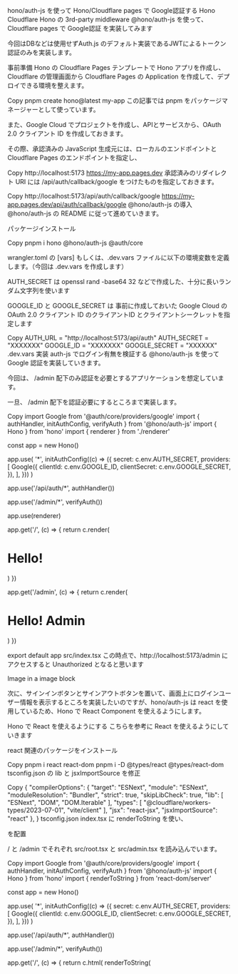 hono/auth-js を使って Hono/Cloudflare pages で Google認証する
Hono
Cloudflare
Hono の 3rd-party middleware @hono/auth-js を使って、Cloudflare pages で Google認証 を実装してみます

今回はDBなどは使用せずAuth.js のデフォルト実装であるJWTによるトークン認証のみを実装します。


事前準備
Hono の Cloudflare Pages テンプレートで Hono アプリを作成し、Cloudflare の管理画面から Cloudflare Pages の Application を作成して、デプロイできる環境を整えます。

Copy
pnpm create hono@latest my-app
この記事では pnpm をパッケージマネージャーとして使っています。


また、Google Cloud でプロジェクトを作成し、APIとサービスから、OAuth 2.0 クライアント ID を作成しておきます。

その際、承認済みの JavaScript 生成元には、ローカルのエンドポイントと Cloudflare Pages のエンドポイントを指定し、

Copy
http://localhost:5173
https://my-app.pages.dev
承認済みのリダイレクト URI には /api/auth/callback/google をつけたものを指定しておきます。

Copy
http://localhost:5173/api/auth/callback/google
https://my-app.pages.dev/api/auth/callback/google
@hono/auth-js の導入
@hono/auth-js の README に従って進めていきます。


パッケージインストール

Copy
pnpm i hono @hono/auth-js @auth/core

wrangler.toml の [vars] もしくは、.dev.vars ファイルに以下の環境変数を定義します。（今回は .dev.vars を作成します）


AUTH_SECRET は openssl rand -base64 32 などで作成した、十分に長いランダム文字列を使います

GOOGLE_ID と GOOGLE_SECRET は 事前に作成しておいた Google Cloud の OAuth 2.0 クライアント ID のクライアントID とクライアントシークレットを指定します

Copy
AUTH_URL = "http://localhost:5173/api/auth"
AUTH_SECRET = "XXXXXXX"
GOOGLE_ID = "XXXXXXX"
GOOGLE_SECRET = "XXXXXX"
.dev.vars
実装
auth-js でログイン有無を検証する
@hono/auth-js を使ってGoogle 認証を実装していきます。

今回は、 /admin 配下のみ認証を必要とするアプリケーションを想定しています。


一旦、 /admin 配下を認証必要にするところまで実装します。

Copy
import Google from '@auth/core/providers/google'
import { authHandler, initAuthConfig, verifyAuth } from '@hono/auth-js'
import { Hono } from 'hono'
import { renderer } from './renderer'

const app = new Hono()

app.use(
  '*',
  initAuthConfig((c) => ({
    secret: c.env.AUTH_SECRET,
    providers: [
      Google({
        clientId: c.env.GOOGLE_ID,
        clientSecret: c.env.GOOGLE_SECRET,
      }),
    ],
  }))
)

app.use('/api/auth/*', authHandler())

app.use('/admin/*', verifyAuth())

app.use(renderer)

app.get('/', (c) => {
  return c.render(<h1>Hello!</h1>)
})

app.get('/admin', (c) => {
  return c.render(<h1>Hello! Admin</h1>)
})

export default app
src/index.tsx
この時点で、http://localhost:5173/admin にアクセスすると Unauthorized となると思います

Image in a image block

次に、サインインボタンとサインアウトボタンを置いて、画面上にログインユーザー情報を表示するところを実装したいのですが、hono/auth-js は react を使用しているため、Hono で React Component を使えるようにします。

Hono で React を使えるようにする
こちらを参考に React を使えるようにしていきます


react 関連のパッケージをインストール

Copy
pnpm i react react-dom
pnpm i -D @types/react @types/react-dom
tsconfig.json の lib と jsxImportSource を修正

Copy
{
  "compilerOptions": {
    "target": "ESNext",
    "module": "ESNext",
    "moduleResolution": "Bundler",
    "strict": true,
    "skipLibCheck": true,
    "lib": [
      "ESNext",
      "DOM",
      "DOM.Iterable"
    ],
    "types": [
      "@cloudflare/workers-types/2023-07-01",
      "vite/client"
    ],
    "jsx": "react-jsx",
    "jsxImportSource": "react"
  },
}
tsconfig.json
index.tsx に renderToString を使い、 <div id=”root” /> を配置

/ と /admin でそれぞれ src/root.tsx と src/admin.tsx を読み込んでいます。

Copy
import Google from '@auth/core/providers/google'
import { authHandler, initAuthConfig, verifyAuth } from '@hono/auth-js'
import { Hono } from 'hono'
import { renderToString } from 'react-dom/server'

const app = new Hono()

app.use(
  '*',
  initAuthConfig((c) => ({
    secret: c.env.AUTH_SECRET,
    providers: [
      Google({
        clientId: c.env.GOOGLE_ID,
        clientSecret: c.env.GOOGLE_SECRET,
      }),
    ],
  }))
)

app.use('/api/auth/*', authHandler())

app.use('/admin/*', verifyAuth())

app.get('/', (c) => {
  return c.html(
    renderToString(
      <html lang="ja">
        <head>
          <meta charSet="utf-8" />
          <meta content="width=device-width, initial-scale=1" name="viewport" />
          <link rel="stylesheet" href="https://cdn.simplecss.org/simple.min.css" />
          <script type="module" src="/src/root.tsx" />
          <body>
            <div id="root" />
          </body>
        </head>
      </html>
    )
  )
})

app.get('/admin', (c) => {
  return c.html(
    renderToString(
      <html lang="ja">
        <head>
          <meta charSet="utf-8" />
          <meta content="width=device-width, initial-scale=1" name="viewport" />
          <link rel="stylesheet" href="https://cdn.simplecss.org/simple.min.css" />
          <script type="module" src="/src/admin.tsx" />
          <body>
            <div id="root" />
          </body>
        </head>
      </html>
    )
  )
})

export default app
src/index.tsx
SignIn と SignOut ボタンを追加
Client Component を追加して、SignIn と SignOut ボタンを配置していきます。

SignIn した後は、 /admin にリダイレクトするようにしています。


SiginIn と SiginOut ボタンは components/header.tsx に共通化して読み込んでいます


Copy
import { SessionProvider, useSession } from '@hono/auth-js/react'
import { createRoot } from 'react-dom/client'
import { Header } from './components/header'

function App() {
  return (
    <SessionProvider>
      <Header />
      <AdminLink />
    </SessionProvider>
  )
}

function AdminLink() {
  const { data: _session, status } = useSession()
  return (
    <>
      { status === "authenticated" && <a href="/admin">Admin</a> }
    </>
  )
}

const domNode = document.getElementById('root')
if (domNode) {
  const root = createRoot(domNode)
  root.render(<App />)
} else {
  console.error('Failed to find the root element')
}
src/root.tsx
Copy
import { SessionProvider } from '@hono/auth-js/react'
import { createRoot } from 'react-dom/client'
import { Header } from './components/header'

function App() {
  return (
    <SessionProvider>
      <Header />
      <h1>Welcome Admin!</h1>
    </SessionProvider>
  )
}

const domNode = document.getElementById('root')
if (domNode) {
  const root = createRoot(domNode)
  root.render(<App />)
} else {
  console.error('Failed to find the root element')
}
src/admin.tsx
Copy
import { signIn, signOut, useSession } from '@hono/auth-js/react'

export function Header() {
  const { data: session, status } = useSession()
  return (
    <>
      <div>I am {session?.user?.name || 'unknown'}</div>
      {
        status === "authenticated" ?
          <SignOutButton /> :
          <SignInButton />
      }
    </>
  )
}

function SignInButton() {
  return <button type="button" onClick={() => signIn('google', { redirect: true, callbackUrl: "/admin" })}>Sign in with Google</button>
}

function SignOutButton() {
  return <button type="button" onClick={() => signOut()}>Sign out</button>
}
components/header.tsx

これでローカルでGoogle認証ができるようになりました

Image in a image block
Image in a image block
Image in a image block
本番環境設定
このままでは Cloudflare 環境で動作しないので、本番環境の設定をしていきます


vite.config.ts のビルド設定を編集し、mode: ‘client’ の場合にファイル名を固定してバンドルするようにします

Copy
import build from '@hono/vite-build/cloudflare-pages'
import devServer from '@hono/vite-dev-server'
import adapter from '@hono/vite-dev-server/cloudflare'
import { defineConfig } from 'vite'

export default defineConfig(({ mode }) => {
  if (mode === 'client') {
    return {
      build: {
        rollupOptions: {
          input: {
            root: './src/root.tsx',
            admin: './src/admin.tsx'
          },
          output: {
            entryFileNames: 'static/[name].js'
          }
        }
      }
    }
  }

  return {
    ssr: {
      external: ['react', 'react-dom']
    },
    plugins: [
      build(),
      devServer({
        adapter,
        entry: 'src/index.tsx'
      })
    ]
  }
})
vite.config.ts
src/index.ts も、本番環境ではバンドルファイルを読み込むように変更します

Copy
import Google from '@auth/core/providers/google'
import { authHandler, initAuthConfig, verifyAuth } from '@hono/auth-js'
import { Hono } from 'hono'
import { renderToString } from 'react-dom/server'

const app = new Hono()

app.use(
  '*',
  initAuthConfig((c) => ({
    secret: c.env.AUTH_SECRET,
    providers: [
      Google({
        clientId: c.env.GOOGLE_ID,
        clientSecret: c.env.GOOGLE_SECRET,
      }),
    ],
  }))
)

app.use('/api/auth/*', authHandler())

app.use('/admin/*', verifyAuth())

app.get('/', (c) => {
  return c.html(
    renderToString(
      <html lang="ja">
        <head>
          <meta charSet="utf-8" />
          <meta content="width=device-width, initial-scale=1" name="viewport" />
          <link rel="stylesheet" href="https://cdn.simplecss.org/simple.min.css" />
          {import.meta.env.PROD ? (
            <script type="module" src="/static/root.js" />
          ) : (
            <script type="module" src="/src/root.tsx" />
          )}
          <body>
            <div id="root" />
          </body>
        </head>
      </html>
    )
  )
})

app.get('/admin', (c) => {
  return c.html(
    renderToString(
      <html lang="ja">
        <head>
          <meta charSet="utf-8" />
          <meta content="width=device-width, initial-scale=1" name="viewport" />
          <link rel="stylesheet" href="https://cdn.simplecss.org/simple.min.css" />
          {import.meta.env.PROD ? (
            <script type="module" src="/static/admin.js" />
          ) : (
            <script type="module" src="/src/admin.tsx" />
          )}
          <body>
            <div id="root" />
          </body>
        </head>
      </html>
    )
  )
})

export default app

最後に package.json の build コマンドを修正し、 vite build --mode client で build するようにします

Copy
{
  "name": "my-app",
  "type": "module",
  "scripts": {
    "dev": "vite",
    "build": "vite build --mode client && vite build",
    "preview": "wrangler pages dev",
    "deploy": "pnpm run build && wrangler pages deploy"
  },
  "dependencies": {
    "@auth/core": "^0.37.4",
    "@hono/auth-js": "^1.0.15",
    "hono": "^4.6.12",
    "react": "^18.3.1",
    "react-dom": "^18.3.1"
  },
  "devDependencies": {
    "@cloudflare/workers-types": "^4.20240529.0",
    "@hono/vite-build": "^1.0.0",
    "@hono/vite-dev-server": "^0.16.0",
    "@types/react": "^18.3.12",
    "@types/react-dom": "^18.3.1",
    "vite": "^5.2.12",
    "wrangler": "^3.57.2"
  }
}

これで Cloudflare にデプロイすれば、本番環境でも動作するはずです

Cloudflare で環境変数を設定するのも忘れずに。

Copy
AUTH_URL = "http://my-app.pages.dev/api/auth"
AUTH_SECRET = "XXXXXXX"
GOOGLE_ID = "XXXXXXX"
GOOGLE_SECRET = "XXXXXX"
最後に
alias 貼れば react ではなく hono/jsx/dom でも行けそうですが、そこまでは検証できずでした。

別途試してみようと思います。